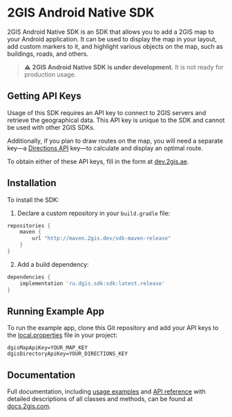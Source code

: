 # 2GIS Android Native SDK

2GIS Android Native SDK is an SDK that allows you to add a 2GIS map to your Android application. It can be used to display the map in your layout, add custom markers to it, and highlight various objects on the map, such as buildings, roads, and others.

> :warning: **2GIS Android Native SDK is under development.** It is not ready for production usage.


## Getting API Keys

Usage of this SDK requires an API key to connect to 2GIS servers and retrieve the geographical data. This API key is unique to the SDK and cannot be used with other 2GIS SDKs.

Additionally, if you plan to draw routes on the map, you will need a separate key—a [Directions API](https://docs.2gis.com/en/api/navigation/directions/overview) key—to calculate and display an optimal route.

To obtain either of these API keys, fill in the form at [dev.2gis.ae](https://dev.2gis.ae/order).


## Installation

To install the SDK:

1. Declare a custom repository in your `build.gradle` file:

```gradle
repositories {
    maven {
        url "http://maven.2gis.dev/sdk-maven-release"
    }
}
```

2. Add a build dependency:

```gradle
dependencies {
    implementation 'ru.dgis.sdk:sdk:latest.release'
}
```


## Running Example App

To run the example app, clone this Git repository and add your API keys to the [local.properties](https://developer.android.com/studio/build#properties-files) file in your project:

```
dgisMapApiKey=YOUR_MAP_KEY
dgisDirectoryApiKey=YOUR_DIRECTIONS_KEY
```

## Documentation

Full documentation, including [usage examples](https://docs.2gis.com/en/android/native/maps/examples) and [API reference](https://docs.2gis.com/en/android/native/maps/reference/ru.dgis.sdk.DGis) with detailed descriptions of all classes and methods, can be found at [docs.2gis.com](https://docs.2gis.com/en/android/native/maps/overview).
